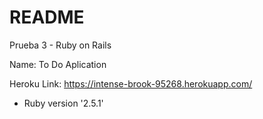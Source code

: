# README

Prueba 3 - Ruby on Rails

Name:
To Do Aplication

Heroku Link:
https://intense-brook-95268.herokuapp.com/


* Ruby version
  '2.5.1'

